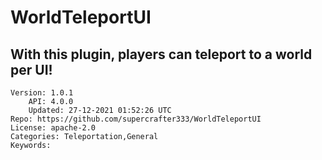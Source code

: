# WorldTeleportUI
## With this plugin, players can teleport to a world per UI!
```properties
Version: 1.0.1
    API: 4.0.0
    Updated: 27-12-2021 01:52:26 UTC
Repo: https://github.com/supercrafter333/WorldTeleportUI
License: apache-2.0
Categories: Teleportation,General
Keywords: 
```